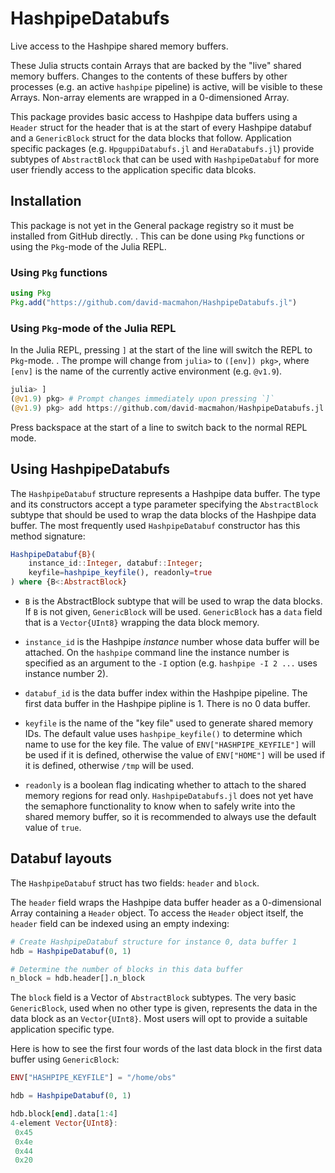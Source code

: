 # HashpipeDatabufs

Live access to the Hashpipe shared memory buffers.

These Julia structs contain Arrays that are backed by the "live" shared memory
buffers.  Changes to the contents of these buffers by other processes (e.g. an
active `hashpipe` pipeline) is active, will be visible to these Arrays.
Non-array elements are wrapped in a 0-dimensioned Array.

This package provides basic access to Hashpipe data buffers using a `Header`
struct for the header that is at the start of every Hashpipe databuf and a
`GenericBlock` struct for the data blocks that follow.  Application specific
packages (e.g. `HpguppiDatabufs.jl` and `HeraDatabufs.jl`) provide subtypes
of `AbstractBlock` that can be used with `HashpipeDatabuf` for more user
friendly access to the application specific data blcoks.

## Installation

This package is not yet in the General package registry so it must be installed
from GitHub directly. . This can be done using `Pkg` functions or using the
`Pkg`-mode of the Julia REPL.

### Using `Pkg` functions

```julia
using Pkg
Pkg.add("https://github.com/david-macmahon/HashpipeDatabufs.jl")
```

### Using `Pkg`-mode of the Julia REPL

In the Julia REPL, pressing `]` at the start of the line will switch the REPL
to `Pkg`-mode. . The prompe will change from `julia>` to `([env]) pkg>`, where
`[env]` is the name of the currently active environment (e.g. `@v1.9`).

```julia
julia> ]
(@v1.9) pkg> # Prompt changes immediately upon pressing `]`
(@v1.9) pkg> add https://github.com/david-macmahon/HashpipeDatabufs.jl
```

Press backspace at the start of a line to switch back to the normal REPL mode.

## Using HashpipeDatabufs

The `HashpipeDatabuf` structure represents a Hashpipe data buffer.  The type and
its constructors accept a type parameter specifying the `AbstractBlock` subtype
that should be used to wrap the data blocks of the Hashpipe data buffer.  The
most frequently used `HashpipeDatabuf` constructor has this method signature:

```julia
HashpipeDatabuf{B}(
    instance_id::Integer, databuf::Integer;
    keyfile=hashpipe_keyfile(), readonly=true
) where {B<:AbstractBlock}
```

- `B` is the AbstractBlock subtype that will be used to wrap the data blocks.
  If `B` is not given, `GenericBlock` will be used.  `GenericBlock` has a `data`
  field that is a `Vector{UInt8}` wrapping the data block memory.

- `instance_id` is the Hashpipe *instance* number whose data buffer will be
    attached.  On the `hashpipe` command line the instance number is specified
    as an argument to the `-I` option (e.g. `hashpipe -I 2 ...` uses instance
    number 2).

- `databuf_id` is the data buffer index within the Hashpipe pipeline.  The first
  data buffer in the Hashpipe pipline is 1.  There is no 0 data buffer.

- `keyfile` is the name of the "key file" used to generate shared memory IDs.
  The default value uses `hashpipe_keyfile()` to determine which name to use for
  the key file.  The value of `ENV["HASHPIPE_KEYFILE"]` will be used if it is
  defined, otherwise the value of `ENV["HOME"]` will be used if it is defined,
  otherwise `/tmp` will be used.

- `readonly` is a boolean flag indicating whether to attach to the shared memory
  regions for read only.  `HashpipeDatabufs.jl` does not yet have the semaphore
  functionality to know when to safely write into the shared memory buffer, so
  it is recommended to always use the default value of `true`.

## Databuf layouts

The `HashpipeDatabuf` struct has two fields: `header` and `block`.

The `header` field wraps the Hashpipe data buffer header as a 0-dimensional
Array containing a `Header` object.  To access the `Header` object itself, the
`header` field can be indexed using an empty indexing:

```julia
# Create HashpipeDatabuf structure for instance 0, data buffer 1
hdb = HashpipeDatabuf(0, 1)

# Determine the number of blocks in this data buffer
n_block = hdb.header[].n_block
```

The `block` field is a Vector of `AbstractBlock` subtypes.  The very basic
`GenericBlock`, used when no other type is given, represents the data in the
data block as an `Vector{UInt8}`.  Most users will opt to provide a suitable
application specific type.

Here is how to see the first four words of the last data block in the first data
buffer using `GenericBlock`:

```julia
ENV["HASHPIPE_KEYFILE"] = "/home/obs"

hdb = HashpipeDatabuf(0, 1)

hdb.block[end].data[1:4]
4-element Vector{UInt8}:
 0x45
 0x4e
 0x44
 0x20
```
